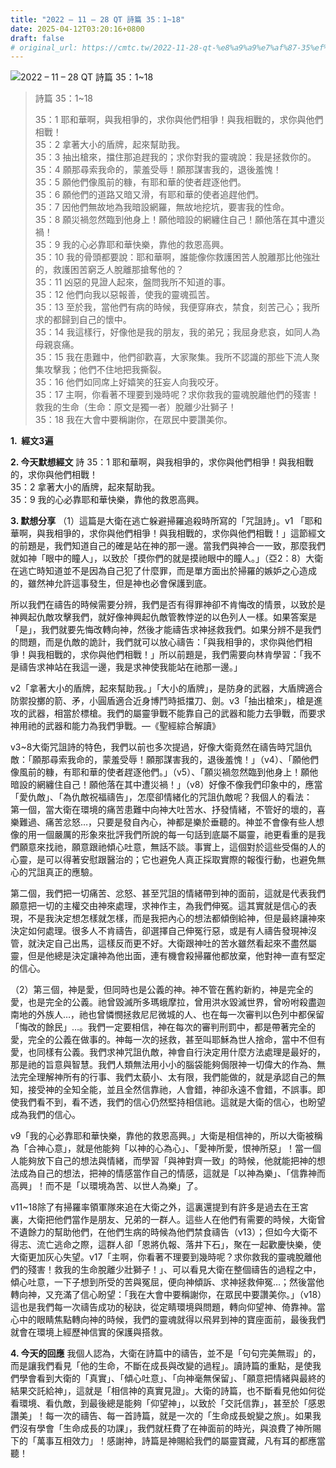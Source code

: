 ```yaml
---
title: "2022 – 11 – 28 QT 詩篇 35：1~18"
date: 2025-04-12T03:20:16+0800
draft: false
# original_url: https://cmtc.tw/2022-11-28-qt-%e8%a9%a9%e7%af%87-35%ef%bc%9a118
---
```


![2022 – 11 – 28 QT 詩篇 35：1\~18](/images/qt.jpg  "2022 – 11 – 28 QT 詩篇 35：1\~18")

> 詩篇 35：1\~18
>
> 35：1 耶和華啊，與我相爭的，求你與他們相爭！與我相戰的，求你與他們相戰！  
> 35：2 拿著大小的盾牌，起來幫助我。  
> 35：3 抽出槍來，擋住那追趕我的；求你對我的靈魂說：我是拯救你的。  
> 35：4 願那尋索我命的，蒙羞受辱！願那謀害我的，退後羞愧！  
> 35：5 願他們像風前的糠，有耶和華的使者趕逐他們。  
> 35：6 願他們的道路又暗又滑，有耶和華的使者追趕他們。  
> 35：7 因他們無故地為我暗設網羅，無故地挖坑，要害我的性命。  
> 35：8 願災禍忽然臨到他身上！願他暗設的網纏住自己！願他落在其中遭災禍！  
> 35：9 我的心必靠耶和華快樂，靠他的救恩高興。  
> 35：10 我的骨頭都要說：耶和華啊，誰能像你救護困苦人脫離那比他強壯的，救護困苦窮乏人脫離那搶奪他的？  
> 35：11 凶惡的見證人起來，盤問我所不知道的事。  
> 35：12 他們向我以惡報善，使我的靈魂孤苦。  
> 35：13 至於我，當他們有病的時候，我便穿麻衣，禁食，刻苦己心；我所求的都歸到自己的懷中。  
> 35：14 我這樣行，好像他是我的朋友，我的弟兄；我屈身悲哀，如同人為母親哀痛。  
> 35：15 我在患難中，他們卻歡喜，大家聚集。我所不認識的那些下流人聚集攻擊我；他們不住地把我撕裂。  
> 35：16 他們如同席上好嬉笑的狂妄人向我咬牙。  
> 35：17 主啊，你看著不理要到幾時呢？求你救我的靈魂脫離他們的殘害！救我的生命（生命：原文是獨一者）脫離少壯獅子！  
> 35：18 我在大會中要稱謝你，在眾民中要讚美你。

**1.  經文3遍**

**2. 今天默想經文**
詩 35：1 耶和華啊，與我相爭的，求你與他們相爭！與我相戰的，求你與他們相戰！  
35：2 拿著大小的盾牌，起來幫助我。  
35：9 我的心必靠耶和華快樂，靠他的救恩高興。

**3. 默想分享**
（1）這篇是大衛在逃亡躲避掃羅追殺時所寫的「咒詛詩」。v1 「耶和華啊，與我相爭的，求你與他們相爭！與我相戰的，求你與他們相戰！」這節經文的前題是，我們知道自己的確是站在神的那一邊。當我們與神合一一致，那麼我們就如神「眼中的瞳人」，以致於「摸你們的就是摸祂眼中的瞳人。」（亞2：8）大衛在逃亡時知道並不是因為自己犯了什麼罪，而是單方面出於掃羅的嫉妒之心造成的，雖然神允許這事發生，但是神也必會保護到底。

所以我們在禱告的時候需要分辨，我們是否有得罪神卻不肯悔改的情景，以致於是神興起仇敵攻擊我們，就好像神興起仇敵管教悖逆的以色列人一樣。如果答案是「是」，我們就要先悔改轉向神，然後才能禱告求神拯救我們。如果分辨不是我們的問題，而是仇敵的詭計，我們就可以放心禱告：「與我相爭的，求你與他們相爭！與我相戰的，求你與他們相戰！」所以前題是，我們需要向林肯學習：「我不是禱告求神站在我這一邊，我是求神使我能站在祂那一邊。」

v2「拿著大小的盾牌，起來幫助我。」「大小的盾牌」，是防身的武器，大盾牌適合防禦投擲的箭、矛，小圓盾適合近身博鬥時抵擋刀、劍。v3「抽出槍來」，槍是進攻的武器，相當於標槍。我們的屬靈爭戰不能靠自己的武器和能力去爭戰，而要求神用祂的武器和能力為我們爭戰。—《聖經綜合解讀》

v3\~8大衛咒詛詩的特色，我們以前也多次提過，好像大衛竟然在禱告時咒詛仇敵：「願那尋索我命的，蒙羞受辱！願那謀害我的，退後羞愧！」（v4）、「願他們像風前的糠，有耶和華的使者趕逐他們。」（v5）、「願災禍忽然臨到他身上！願他暗設的網纏住自己！願他落在其中遭災禍！」（v8）好像不像我們印象中的，應當「愛仇敵」、「為仇敵祝福禱告」，怎麼卻情緒化的咒詛仇敵呢？我個人的看法：  
第一個，當大衛在環境的痛苦患難中向神大吐苦水、抒發情緒，不管好的壞的，喜樂難過、痛苦忿怒…，只要是發自內心，神都是樂於垂聽的。神並不會像有些人想像的用一個嚴厲的形象來批評我們所說的每一句話到底屬不屬靈，祂更看重的是我們願意來找祂，願意跟祂傾心吐意，無話不談。事實上，這個對於這些受傷的人的心靈，是可以得著安慰跟醫治的；它也避免人真正採取實際的報復行動，也避免無心的咒詛真正的應驗。

第二個，我們把一切痛苦、忿怒、甚至咒詛的情緒帶到神的面前，這就是代表我們願意把一切的主權交由神來處理，求神作主，為我們伸冤。這其實就是信心的表現，不是我決定想怎樣就怎樣，而是我把內心的想法都傾倒給神，但是最終讓神來決定如何處理。很多人不肯禱告，卻選擇自己伸冤行惡，或是有人禱告發現神沒管，就決定自己出馬，這樣反而更不好。大衛跟神吐的苦水雖然看起來不盡然屬靈，但是他總是決定讓神為他出面，連有機會殺掃羅他都放棄，他對神一直有堅定的信心。

（2）第三個，神是愛，但同時也是公義的神。神不管在舊約新約，神是完全的愛，也是完全的公義。祂曾毀滅所多瑪蛾摩拉，曾用洪水毀滅世界，曾吩咐殺盡迦南地的外族人…，祂也曾憐憫拯救尼尼微城的人、也在每一次審判以色列中都保留「悔改的餘民」…。我們一定要相信，神在每次的審判刑罰中，都是帶著完全的愛，完全的公義在做事的。神每一次的拯救，甚至叫耶穌為世人捨命，當中不但有愛，也同樣有公義。我們求神咒詛仇敵，神會自行決定用什麼方法處理是最好的，那是祂的旨意與智慧。我們人類無法用小小的腦袋能夠侷限神一切偉大的作為、無法完全理解神所有的行事、我們太藐小、太有限，我們能做的，就是承認自己的無知，接受神的全知全能，並且全然信靠祂，人會錯，神卻永遠不會錯，不誤事。即使我們看不到，看不透，我們的信心仍然堅持相信祂。這就是大衛的信心，也盼望成為我們的信心。

v9「我的心必靠耶和華快樂，靠他的救恩高興。」大衛是相信神的，所以大衛被稱為「合神心意」，就是他能夠「以神的心為心」、「愛神所愛，恨神所惡」！當一個人能夠放下自己的想法與情緒，而學習「與神對齊一致」的時候，他就能把神的想法成為自己的想法，把神的情感當作自己的情感，這就是「以神為樂」、「信靠神而高興」！而不是「以環境為苦、以世人為樂」了。

v11\~18除了有掃羅率領軍隊來追在大衛之外，這裏還提到有許多是過去在王宮裏，大衛把他們當作是朋友、兄弟的一群人。這些人在他們有需要的時候，大衛曾不遺餘力的幫助他們，在他們生病的時候為他們禁食禱告（v13）；但如今大衛不得志、流亡逃命之際，這群人卻「恩將仇報、落井下石」，聚在一起歡慶快樂，使大衛更加灰心失望。v17「主啊，你看著不理要到幾時呢？求你救我的靈魂脫離他們的殘害！救我的生命脫離少壯獅子！」、可以看見大衛在整個禱告的過程之中，傾心吐意，一下子想到所受的苦與冤屈，便向神傾訴、求神拯救伸冤…；然後當他轉向神，又充滿了信心盼望：「我在大會中要稱謝你，在眾民中要讚美你。」（v18）這也是我們每一次禱告成功的秘訣，從定睛環境與問題，轉向仰望神、倚靠神。當心中的眼睛焦點轉向神的時候，我們的靈魂就得以飛昇到神的寶座面前，最後我們就會在環境上經歷神信實的保護與搭救。

**4. 今天的回應**
我個人認為，大衛在詩篇中的禱告，並不是「句句完美無瑕」的，而是讓我們看見「他的生命，不斷在成長與改變的過程」。讀詩篇的重點，是使我們學會看到大衛的「真實」、「傾心吐意」、「向神毫無保留」、「願意把情緒與最終的結果交託給神」，這就是「相信神的真實見證」。大衛的詩篇，也不斷看見他如何從看環境、看仇敵，到最後總是能夠「仰望神」，以致於「交託信靠」，甚至於「感恩讚美」！每一次的禱告、每一首詩篇，就是一次的「生命成長蛻變之旅」。如果我們沒有學會「生命成長的功課」，我們就枉費了在神面前的時光，與浪費了神所賜下的「萬事互相效力」！感謝神，詩篇是神賜給我們的屬靈寶藏，凡有耳的都應當聽！
